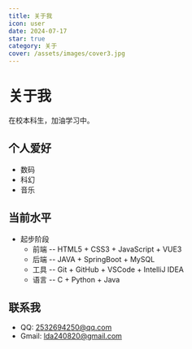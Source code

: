 ```yaml
---
title: 关于我
icon: user
date: 2024-07-17
star: true
category: 关于
cover: /assets/images/cover3.jpg
---
```


# 关于我

在校本科生，加油学习中。

## 个人爱好

- 数码
- 科幻
- 音乐

## 当前水平

- 起步阶段
    - 前端 -- HTML5 + CSS3 + JavaScript + VUE3
    - 后端 -- JAVA + SpringBoot + MySQL
    - 工具 -- Git + GitHub + VSCode + IntelliJ IDEA
    - 语言 -- C + Python + Java

## 联系我

- QQ: 2532694250@qq.com
- Gmail: lda240820@gmail.com